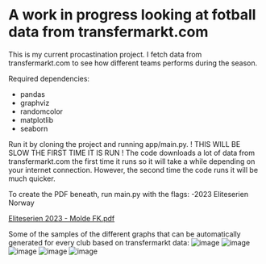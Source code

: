 # A work in progress looking at fotball data from transfermarkt.com

This is my current procastination project. I fetch data from transfermarkt.com to see how different teams performs during the season.

Required dependencies:
* pandas
* graphviz
* randomcolor
* matplotlib
* seaborn

Run it by cloning the project and running app/main.py. 
! THIS WILL BE SLOW THE FIRST TIME IT IS RUN !
The code downloads a lot of data from transfermarkt.com the first time it runs so it will
take a while depending on your internet connection. However, the second time the code runs
it will be much quicker.

To create the PDF beneath, run main.py with the flags: -2023 Eliteserien Norway

[Eliteserien 2023 - Molde FK.pdf](https://github.com/trulsbv/Fotball/files/15025648/Eliteserien.2023.-.Molde.FK.pdf)

Some of the samples of the different graphs that can be automatically generated for every club based on transfermarkt data:
![image](https://github.com/trulsbv/Fotball/assets/114477568/1967477b-8bc2-48fd-86ea-6fe5de9baac4)
![image](https://github.com/trulsbv/Fotball/assets/114477568/e3317b39-6e89-49fc-90a0-e5f6731b9fa2)
![image](https://github.com/trulsbv/Fotball/assets/114477568/74f473c2-1634-4cc8-8720-bbb36599af5d)
![image](https://github.com/trulsbv/Fotball/assets/114477568/ff46e7c9-1a85-4382-9e0d-c450bdec0b89)
![image](https://github.com/trulsbv/Fotball/assets/114477568/fd716f70-25d8-49c8-9099-43dc9ecc69cd)


